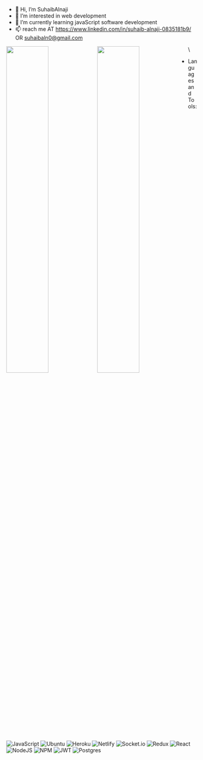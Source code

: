 - 👋 Hi, I’m SuhaibAlnaji 
- 👀 I’m interested in web development 
- 🌱 I’m currently learning javaScript  software development 
- 📫  reach me AT https://www.linkedin.com/in/suhaib-alnaji-0835181b9/ OR suhaibaln0@gmail.com


<img align="left" width="47%" src="https://github-readme-stats.vercel.app/api?username=suhaibaln&theme=radical"/>
<img align="left" width="47%" src="https://github-readme-stats.vercel.app/api/top-langs/?username=suhaibaln&layout=compact"/>\

 


- Languages and Tools:
  
![JavaScript](https://img.shields.io/badge/javascript-%23323330.svg?style=for-the-badge&logo=javascript&logoColor=%23F7DF1E)
![Ubuntu](https://img.shields.io/badge/Ubuntu-E95420?style=for-the-badge&logo=ubuntu&logoColor=white)
![Heroku](https://img.shields.io/badge/heroku-%23430098.svg?style=for-the-badge&logo=heroku&logoColor=white)
![Netlify](https://img.shields.io/badge/netlify-%23000000.svg?style=for-the-badge&logo=netlify&logoColor=#00C7B7)
![Socket.io](https://img.shields.io/badge/Socket.io-black?style=for-the-badge&logo=socket.io&badgeColor=010101)
![Redux](https://img.shields.io/badge/redux-%23593d88.svg?style=for-the-badge&logo=redux&logoColor=white)
![React](https://img.shields.io/badge/react-%2320232a.svg?style=for-the-badge&logo=react&logoColor=%2361DAFB)
![NodeJS](https://img.shields.io/badge/node.js-6DA55F?style=for-the-badge&logo=node.js&logoColor=white)
![NPM](https://img.shields.io/badge/NPM-%23000000.svg?style=for-the-badge&logo=npm&logoColor=white)
![JWT](https://img.shields.io/badge/JWT-black?style=for-the-badge&logo=JSON%20web%20tokens)
![Postgres](https://img.shields.io/badge/postgres-%23316192.svg?style=for-the-badge&logo=postgresql&logoColor=white)
<!---
SuhaibAln/SuhaibAln is a ✨ special ✨ repository because its `README.md` (this file) appears on your GitHub profile.
You can click the Preview link to take a look at your changes.
--->
